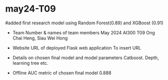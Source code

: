 # may24-T09
#added first research model using Random Forest(0.89) and XGBoost (0.91)

- Team Number & names of team members
May 2024 AI300 T09 Ong Chai Heng, Siau Wei Hong

- Website URL of deployed Flask web application
To insert URL

- Details on chosen final model and model parameters
Catboost. Depth, learning tree etc.

- Offline AUC metric of chosen final model
0.888
